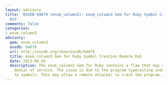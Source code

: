 ```yaml
---
layout: advisory
title: 'OSVDB-94679 (enum_column3): enum_column3 Gem for Ruby Symbol Creation Remote
  DoS'
comments: false
categories:
- enum_column3
advisory:
  gem: enum_column3
  osvdb: 94679
  url: http://osvdb.org/show/osvdb/94679
  title: enum_column3 Gem for Ruby Symbol Creation Remote DoS
  date: 2013-06-26
  description: The enum_column3 Gem for Ruby contains a flaw that may allow a remote
    denial of service. The issue is due to the program typecasting unexpected strings
    to symbols. This may allow a remote attacker to crash the program.
---
```

